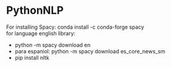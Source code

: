 # PythonNLP

For installing Spacy: conda install -c  conda-forge spacy
<br/>
for language english library: 
 - python -m spacy download en
 - para espaniol: python -m spacy download es_core_news_sm
 - pip install nltk 
